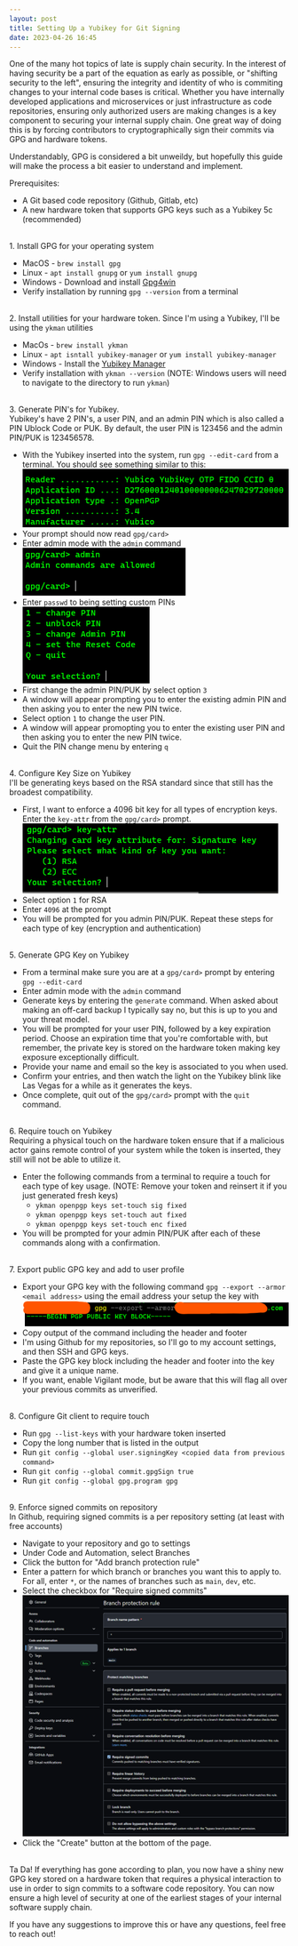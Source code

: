 ```yaml
---
layout: post
title: Setting Up a Yubikey for Git Signing
date: 2023-04-26 16:45
---
```

One of the many hot topics of late is supply chain security. In the interest of having security be a part of the equation as early as possible, or "shifting security to the left", ensuring the integrity and identity of who is commiting changes to your internal code bases is critical. Whether you have internally developed applications and microservices or just infrastructure as code repositories, ensuring only authorized users are making changes is a key component to securing your internal supply chain. One great way of doing this is by forcing contributors to cryptographically sign their commits via GPG and hardware tokens.

Understandably, GPG is considered a bit unweildy, but hopefully this guide will make the process a bit easier to understand and implement.

Prerequisites:
- A Git based code repository (Github, Gitlab, etc)
- A new hardware token that supports GPG keys such as a Yubikey 5c (recommended)

<br>1. Install GPG for your operating system
  - MacOS - `brew install gpg`
  - Linux - `apt install gnupg` or `yum install gnupg`
  - Windows - Download and install [Gpg4win](https://www.gpg4win.de/index.html)
  - Verify installation by running `gpg --version` from a terminal

<br>2. Install utilities for your hardware token. Since I'm using a Yubikey, I'll be using the `ykman` utilities
  - MacOs - `brew install ykman`
  - Linux - `apt isntall yubikey-manager` or `yum install yubikey-manager`
  - Windows - Install the [Yubikey Manager](https://www.yubico.com/support/download/yubikey-manager/)
  - Verify installation with `ykman --version` (NOTE: Windows users will need to navigate to the directory to run `ykman`)

<br>3. Generate PIN's for Yubikey.<br>Yubikey's have 2 PIN's, a user PIN, and an admin PIN which is also called a PIN Ublock Code or PUK. By default, the user PIN is 123456 and the admin PIN/PUK is 123456578.
  - With the Yubikey inserted into the system, run `gpg --edit-card` from a terminal. You should see something similar to this:
     ![gpg edit-card status](/assets/images/gpg_card_status.png)
  - Your prompt should now read `gpg/card>`
  - Enter admin mode with the `admin` command
     ![gpg admin allowed](/assets/images/gpg_admin_allowed.png)
  - Enter `passwd` to being setting custom PINs
     ![gpg passwd](/assets/images/gpg_pin_change.png)
  - First change the admin PIN/PUK by select option `3`
  - A window will appear prompting you to enter the existing admin PIN and then asking you to enter the new PIN twice.
  - Select option `1` to change the user PIN.
  - A window will appear promopting you to enter the existing user PIN and then asking you to enter the new PIN twice.
  - Quit the PIN change menu by entering `q`

<br>4. Configure Key Size on Yubikey<br>I'll be generating keys based on the RSA standard since that still has the broadest compatibility.
  - First, I want to enforce a 4096 bit key for all types of encryption keys. Enter the `key-attr` from the `gpg/card>` prompt.
     ![gpg key size](/assets/images/gpg_key_size.png)
  - Select option `1` for RSA
  - Enter `4096` at the prompt
  - You will be prompted for you admin PIN/PUK. Repeat these steps for each type of key (encryption and authentication)

<br>5. Generate GPG Key on Yubikey
  - From a terminal make sure you are at a `gpg/card>` prompt by entering `gpg --edit-card`
  - Enter admin mode with the `admin` command
  - Generate keys by entering the `generate` command. When asked about making an off-card backup I typically say no, but this is up to you and your threat model.
  - You will be prompted for your user PIN, followed by a key expiration period. Choose an expiration time that you're comfortable with, but remember, the private key is stored on the hardware token making key exposure exceptionally difficult.
  - Provide your name and email so the key is associated to you when used.
  - Confirm your entries, and then watch the light on the Yubikey blink like Las Vegas for a while as it generates the keys.
  - Once complete, quit out of the `gpg/card>` prompt with the `quit` command.

<br>6. Require touch on Yubikey<br>Requiring a physical touch on the hardware token ensure that if a malicious actor gains remote control of your system while the token is inserted, they still will not be able to utilize it.
  - Enter the following commands from a terminal to require a touch for each type of key usage. (NOTE: Remove your token and reinsert it if you just generated fresh keys)
    - `ykman openpgp keys set-touch sig fixed`
    - `ykman openpgp keys set-touch aut fixed`
    - `ykman openpgp keys set-touch enc fixed`
  - You will be prompted for your admin PIN/PUK after each of these commands along with a confirmation.

<br>7. Export public GPG key and add to user profile
  - Export your GPG key with the following command `gpg --export --armor <email address>` using the email address your setup the key with
     ![gpg export](/assets/images/gpg_export.png)
  - Copy output of the command including the header and footer
  - I'm using Github for my repositories, so I'll go to my account settings, and then SSH and GPG keys.
  - Paste the GPG key block including the header and footer into the key and give it a unique name.
  - If you want, enable Vigilant mode, but be aware that this will flag all over your previous commits as unverified.

<br>8. Configure Git client to require touch
  - Run `gpg --list-keys` with your hardware token inserted
  - Copy the long number that is listed in the output
  - Run `git config --global user.signingKey <copied data from previous command>`
  - Run `git config --global commit.gpgSign true`
  - Run `git config --global gpg.program gpg` 

<br>9. Enforce signed commits on repository<br>In Github, requiring signed commits is a per repository setting (at least with free accounts)
  - Navigate to your repository and go to settings
  - Under Code and Automation, select Branches
  - Click the button for "Add branch protection rule"
  - Enter a pattern for which branch or branches you want this to apply to. For all, enter `*`, or the names of branches such as `main`, `dev`, etc.
  - Select the checkbox for "Require signed commits"
    ![Github branch rule](/assets/images/github_branch_rule.png)
  - Click the "Create" button at the bottom of the page.  

<br>Ta Da! If everything has gone according to plan, you now have a shiny new GPG key stored on a hardware token that requires a physical interaction to use in order to sign commits to a software code repository. You can now ensure a high level of security at one of the earliest stages of your internal software supply chain.

If you have any suggestions to improve this or have any questions, feel free to reach out!